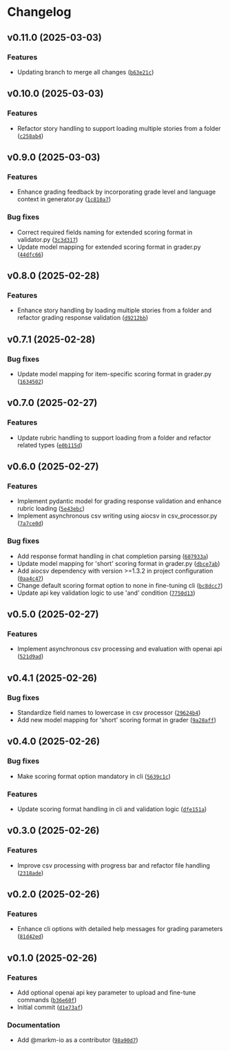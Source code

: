 # Changelog

## v0.11.0 (2025-03-03)

### Features

- Updating branch to merge all changes ([`b63e21c`](https://github.com/markm-io/ai-essay-grader/commit/b63e21cec8ee286873a56c524c4b240f7243b42a))

## v0.10.0 (2025-03-03)

### Features

- Refactor story handling to support loading multiple stories from a folder ([`c258ab4`](https://github.com/markm-io/ai-essay-grader/commit/c258ab444b93e7a3fc3e32ce418dacf108eef24f))

## v0.9.0 (2025-03-03)

### Features

- Enhance grading feedback by incorporating grade level and language context in generator.py ([`1c810a7`](https://github.com/markm-io/ai-essay-grader/commit/1c810a79d9e9012115b795406c702259dbf084df))

### Bug fixes

- Correct required fields naming for extended scoring format in validator.py ([`3c3d317`](https://github.com/markm-io/ai-essay-grader/commit/3c3d31798a6809005a617251bec016bdcd400189))
- Update model mapping for extended scoring format in grader.py ([`44dfc66`](https://github.com/markm-io/ai-essay-grader/commit/44dfc66f66012b15142c22ebf124feac97014109))

## v0.8.0 (2025-02-28)

### Features

- Enhance story handling by loading multiple stories from a folder and refactor grading response validation ([`d9212bb`](https://github.com/markm-io/ai-essay-grader/commit/d9212bb05f51f3febea87c60aeaaf6cd028749b5))

## v0.7.1 (2025-02-28)

### Bug fixes

- Update model mapping for item-specific scoring format in grader.py ([`1634502`](https://github.com/markm-io/ai-essay-grader/commit/16345023075b125af730762477203151e6639172))

## v0.7.0 (2025-02-27)

### Features

- Update rubric handling to support loading from a folder and refactor related types ([`e0b115d`](https://github.com/markm-io/ai-essay-grader/commit/e0b115d8f6fd42624c184d6f66964dd24c6dd74c))

## v0.6.0 (2025-02-27)

### Features

- Implement pydantic model for grading response validation and enhance rubric loading ([`5e43ebc`](https://github.com/markm-io/ai-essay-grader/commit/5e43ebc6e994c2835cf6f7b15ef8d396152163bc))
- Implement asynchronous csv writing using aiocsv in csv_processor.py ([`7a7ce0d`](https://github.com/markm-io/ai-essay-grader/commit/7a7ce0df7ca53eec3d5df964cce3409c3dffd6ab))

### Bug fixes

- Add response format handling in chat completion parsing ([`607933a`](https://github.com/markm-io/ai-essay-grader/commit/607933a227fb503ce51260c3b927dec3bcbdda86))
- Update model mapping for 'short' scoring format in grader.py ([`dbce7ab`](https://github.com/markm-io/ai-essay-grader/commit/dbce7aba6f24e729f84a70d1a2ed96f2cf8330f3))
- Add aiocsv dependency with version >=1.3.2 in project configuration ([`0aa4c47`](https://github.com/markm-io/ai-essay-grader/commit/0aa4c47cf8dccc8b1f0baac794f1e7ad2505863d))
- Change default scoring format option to none in fine-tuning cli ([`bc8dcc7`](https://github.com/markm-io/ai-essay-grader/commit/bc8dcc7da8e930f9c7acda6c2a3d298b07031652))
- Update api key validation logic to use 'and' condition ([`7750d13`](https://github.com/markm-io/ai-essay-grader/commit/7750d13fded347ef919228aa7225e4ffb301e74b))

## v0.5.0 (2025-02-27)

### Features

- Implement asynchronous csv processing and evaluation with openai api ([`521d9ad`](https://github.com/markm-io/ai-essay-grader/commit/521d9adb84bd7252c822e59c8e01a360032b8a4a))

## v0.4.1 (2025-02-26)

### Bug fixes

- Standardize field names to lowercase in csv processor ([`29624b4`](https://github.com/markm-io/ai-essay-grader/commit/29624b476de734345ac76883fa98a6bbd4c77cc8))
- Add new model mapping for 'short' scoring format in grader ([`9a28aff`](https://github.com/markm-io/ai-essay-grader/commit/9a28aff2283e5345c09b15d647b537e0140a2a05))

## v0.4.0 (2025-02-26)

### Bug fixes

- Make scoring format option mandatory in cli ([`5639c1c`](https://github.com/markm-io/ai-essay-grader/commit/5639c1c741629a1f667051c4ccdb5aafd0d9809f))

### Features

- Update scoring format handling in cli and validation logic ([`dfe151a`](https://github.com/markm-io/ai-essay-grader/commit/dfe151aa44af07ed6c5223eb2a85a81d80b6477b))

## v0.3.0 (2025-02-26)

### Features

- Improve csv processing with progress bar and refactor file handling ([`2318ade`](https://github.com/markm-io/ai-essay-grader/commit/2318adefd8fce0348d47c9495e47884ab8624c32))

## v0.2.0 (2025-02-26)

### Features

- Enhance cli options with detailed help messages for grading parameters ([`81d42ed`](https://github.com/markm-io/ai-essay-grader/commit/81d42ed9463e9544d922bdd394bcf6e240f78890))

## v0.1.0 (2025-02-26)

### Features

- Add optional openai api key parameter to upload and fine-tune commands ([`b36e60f`](https://github.com/markm-io/ai-essay-grader/commit/b36e60fe81f116a5246ce1b94faabf8fff4ce689))
- Initial commit ([`d1e73af`](https://github.com/markm-io/ai-essay-grader/commit/d1e73afb484a1f06d0d586496bc20e8e9c51032c))

### Documentation

- Add @markm-io as a contributor ([`98a90d7`](https://github.com/markm-io/ai-essay-grader/commit/98a90d7dbf63129de2e44e01bdef9a170e59965d))
